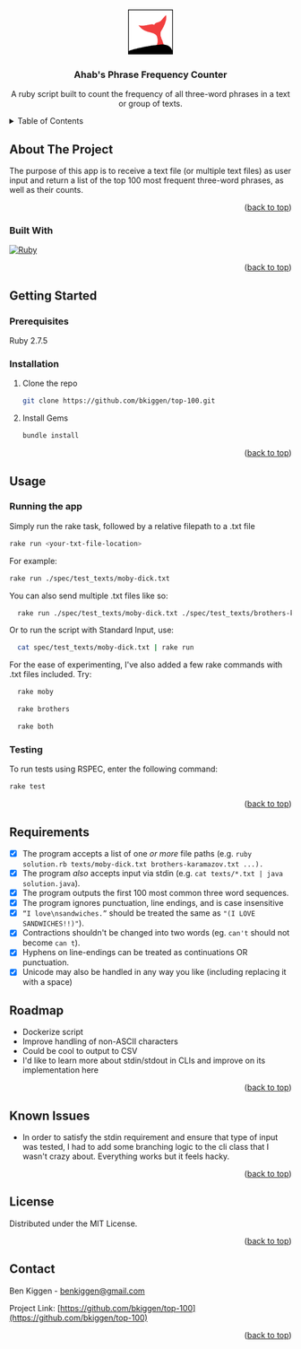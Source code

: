 <a name="readme-top"></a>

<br />
<div align="center">
  <img src="logo.svg" alt="Logo" width="80" height="80">

  <h3 align="center">Ahab's Phrase Frequency Counter</h3>

  <p align="center">
    A ruby script built to count the frequency of all three-word phrases in a text or group of texts.
  </p>
</div>

<details>
  <summary>Table of Contents</summary>
  <ol>
    <li>
      <a href="#about-the-project">About The Project</a>
      <ul>
        <li><a href="#built-with">Built With</a></li>
      </ul>
    </li>
    <li>
      <a href="#getting-started">Getting Started</a>
      <ul>
        <li><a href="#prerequisites">Prerequisites</a></li>
        <li><a href="#installation">Installation</a></li>
      </ul>
    </li>
    <li><a href="#usage">Usage</a></li>
    <li><a href="#roadmap">Roadmap</a></li>
    <li><a href="#known-issues">Known Issues</a></li>
    <li><a href="#license">License</a></li>
    <li><a href="#contact">Contact</a></li>
  </ol>
</details>

## About The Project

The purpose of this app is to receive a text file (or multiple text files) as user input and return a list of the top 100 most frequent three-word phrases, as well as their counts.

<p align="right">(<a href="#readme-top">back to top</a>)</p>

### Built With

[![Ruby](https://img.shields.io/badge/ruby-%23CC342D.svg?style=for-the-badge&logo=ruby&logoColor=white)][ruby-url]

<p align="right">(<a href="#readme-top">back to top</a>)</p>

## Getting Started

### Prerequisites

Ruby 2.7.5

### Installation

1. Clone the repo
   ```sh
   git clone https://github.com/bkiggen/top-100.git
   ```
2. Install Gems
   ```sh
   bundle install
   ```

<p align="right">(<a href="#readme-top">back to top</a>)</p>

## Usage

### Running the app

Simply run the rake task, followed by a relative filepath to a .txt file

```sh
rake run <your-txt-file-location>
```

For example:

```sh
rake run ./spec/test_texts/moby-dick.txt
```

You can also send multiple .txt files like so:

```sh
  rake run ./spec/test_texts/moby-dick.txt ./spec/test_texts/brothers-karamazov.txt
```

Or to run the script with Standard Input, use:

```sh
  cat spec/test_texts/moby-dick.txt | rake run
```

For the ease of experimenting, I've also added a few rake commands with .txt files included. Try:

```sh
  rake moby
```

```sh
  rake brothers
```

```sh
  rake both
```

### Testing

To run tests using RSPEC, enter the following command:

```sh
rake test
```

<p align="right">(<a href="#readme-top">back to top</a>)</p>

## Requirements

- [x] The program accepts a list of one _or more_ file paths (e.g. `ruby solution.rb texts/moby-dick.txt brothers-karamazov.txt ...).`
- [x] The program _also_ accepts input via stdin (e.g. `cat texts/*.txt | java solution.java`).
- [x] The program outputs the first 100 most common three word sequences.
- [x] The program ignores punctuation, line endings, and is case insensitive
- [x] `“I love\nsandwiches.”` should be treated the same as `"(I LOVE SANDWICHES!!)"`).
- [x] Contractions shouldn't be changed into two words (eg. `can't` should not become `can t`).
- [x] Hyphens on line-endings can be treated as continuations OR punctuation.
- [x] Unicode may also be handled in any way you like (including replacing it with a space)

## Roadmap

- Dockerize script
- Improve handling of non-ASCII characters
- Could be cool to output to CSV
- I'd like to learn more about stdin/stdout in CLIs and improve on its implementation here

<p align="right">(<a href="#readme-top">back to top</a>)</p>

## Known Issues

- In order to satisfy the stdin requirement and ensure that type of input was tested, I had to add some branching logic to the cli class that I wasn't crazy about. Everything works but it feels hacky.

<p align="right">(<a href="#readme-top">back to top</a>)</p>

## License

Distributed under the MIT License.

<p align="right">(<a href="#readme-top">back to top</a>)</p>

## Contact

Ben Kiggen - benkiggen@gmail.com

Project Link: [https://github.com/bkiggen/top-100](https://github.com/bkiggen/top-100)

<p align="right">(<a href="#readme-top">back to top</a>)</p>

[ruby-url]: https://www.ruby-lang.org/en/

```

```
